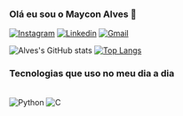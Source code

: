 
### Olá eu sou o Maycon Alves 👋

[![Instagram](https://img.shields.io/badge/Instagram-E4405F?style=for-the-badge&logo=instagram&logoColor=white)](https://www.instagram.com/alvesalph/)
[![Linkedin](https://img.shields.io/badge/LinkedIn-0077B5?style=for-the-badge&logo=linkedin&logoColor=white)](https://www.linkedin.com/in/maycon-alves-360227361//)
[![Gmail](https://img.shields.io/badge/Gmail-D14836?style=for-the-badge&logo=gmail&logoColor=white)](alvesalph@gmail.com)

![Alves's GitHub stats](https://github-readme-stats.vercel.app/api?username=devalviss&show_icons=true&theme=transparent)
[![Top Langs](https://github-readme-stats.vercel.app/api/top-langs/?username=devalviss&layout=donut)](https://github.com/anuraghazra/github-readme-stats)

### Tecnologias que uso no meu dia a dia

<div style="display: incline_block"><br/>
  <img aling="center" alt="Python" src= "https://img.shields.io/badge/Python-3776AB?style=for-the-badge&logo=python&logoColor=white" />
  <img aling="center" alt="C" src= "https://img.shields.io/badge/C-00599C?style=for-the-badge&logo=c&logoColor=white" />
<div>
